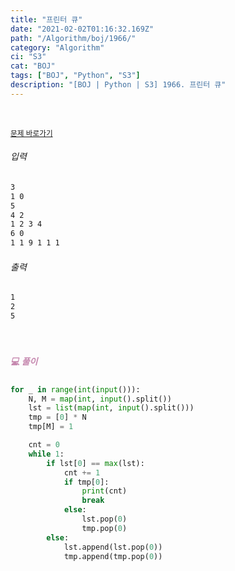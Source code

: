 ```yaml
---
title: "프린터 큐"
date: "2021-02-02T01:16:32.169Z"
path: "/Algorithm/boj/1966/"
category: "Algorithm"
ci: "S3"
cat: "BOJ"
tags: ["BOJ", "Python", "S3"]
description: "[BOJ | Python | S3] 1966. 프린터 큐"
---
```


<br />

<a href="https://www.acmicpc.net/problem/1966"><small>문제 바로가기</small></a>

###### 입력

```sh
3
1 0
5
4 2
1 2 3 4
6 0
1 1 9 1 1 1
```

###### 출력

```sh
1
2
5
```

<br />

##### <h5 style="color:#C587AE;">💻 풀이</h5>

```python
for _ in range(int(input())):
    N, M = map(int, input().split())
    lst = list(map(int, input().split()))
    tmp = [0] * N
    tmp[M] = 1

    cnt = 0
    while 1:
        if lst[0] == max(lst):
            cnt += 1
            if tmp[0]:
                print(cnt)
                break
            else:
                lst.pop(0)
                tmp.pop(0)
        else:
            lst.append(lst.pop(0))
            tmp.append(tmp.pop(0))
```

